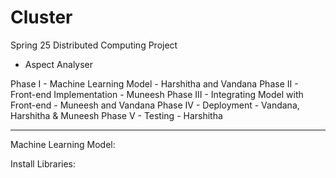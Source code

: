 # Cluster
Spring 25 Distributed Computing Project

- Aspect Analyser

Phase I - Machine Learning Model - Harshitha and Vandana
Phase II - Front-end Implementation - Muneesh
Phase III - Integrating Model with Front-end - Muneesh and Vandana
Phase IV - Deployment - Vandana, Harshitha & Muneesh
Phase V - Testing - Harshitha 

---------------------------------------------------------------------------------------
Machine Learning Model:

Install Libraries: 


